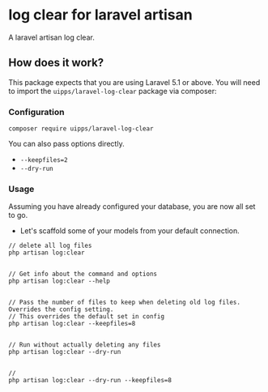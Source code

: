 # log clear for laravel artisan
  A laravel artisan log clear. 
  
## How does it work?

This package expects that you are using Laravel 5.1 or above.
You will need to import the `uipps/laravel-log-clear` package via composer:

### Configuration

```shell
composer require uipps/laravel-log-clear
```


You can also pass options directly. 
- `--keepfiles=2`
- `--dry-run`


### Usage

Assuming you have already configured your database, you are now all set to go.

- Let's scaffold some of your models from your default connection.

```shell
// delete all log files
php artisan log:clear


// Get info about the command and options
php artisan log:clear --help


// Pass the number of files to keep when deleting old log files. Overrides the config setting.
// This overrides the default set in config
php artisan log:clear --keepfiles=8


// Run without actually deleting any files
php artisan log:clear --dry-run


// 
php artisan log:clear --dry-run --keepfiles=8

```
